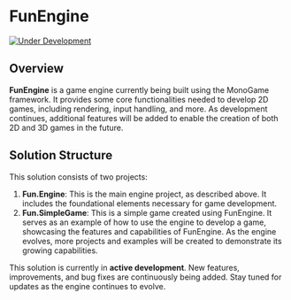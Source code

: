 # FunEngine

[![Under Development](https://img.shields.io/badge/status-under%20development-orange)]()

## Overview

**FunEngine** is a game engine currently being built using the MonoGame framework. It provides some core functionalities needed to develop 2D games, including rendering, input handling, and more. As development continues, additional features will be added to enable the creation of both 2D and 3D games in the future.

## Solution Structure

This solution consists of two projects:

1. **Fun.Engine**: This is the main engine project, as described above. It includes the foundational elements necessary for game development.
2. **Fun.SimpleGame**: This is a simple game created using FunEngine. It serves as an example of how to use the engine to develop a game, showcasing the features and capabilities of FunEngine. As the engine evolves, more projects and examples will be created to demonstrate its growing capabilities.

This solution is currently in **active development**. New features, improvements, and bug fixes are continuously being added. Stay tuned for updates as the engine continues to evolve.
